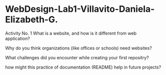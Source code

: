 # WebDesign-Lab1-Villavito-Daniela-Elizabeth-G.

Activity No. 1
What is a website, and how is it different from web application?

Why do you think organizations (like offices or schools) need websites?

What challenges did you encounter while creating your first repositry? 

how might this practice of documentation (README) help in future projects?
